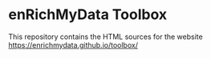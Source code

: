 # enRichMyData Toolbox

This repository contains the HTML sources for the website https://enrichmydata.github.io/toolbox/
